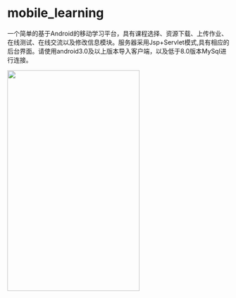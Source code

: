 # mobile_learning
一个简单的基于Android的移动学习平台，具有课程选择、资源下载、上传作业、在线测试、在线交流以及修改信息模块。服务器采用Jsp+Servlet模式,具有相应的后台界面。请使用android3.0及以上版本导入客户端，以及低于8.0版本MySql进行连接。


<img src="https://github.com/LiDaiY/mobile_learning/blob/master/images/%E5%BE%AE%E4%BF%A1%E5%9B%BE%E7%89%87_20190103205752.jpg" width="300" height="500">
